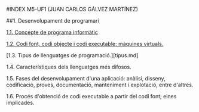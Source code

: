 #INDEX M5-UF1 (JUAN CARLOS GÁLVEZ MARTÍNEZ)

##1. Desenvolupament de programari

[1.1. Concepte de programa informàtic](programa_informatic.md)
 
[1.2. Codi font, codi objecte i codi executable; màquines virtuals.](codi_font.md)

[1.3. Tipus de llenguatges de programació.][tipus.md]

1.4. Característiques dels llenguatges més difosos.

1.5. Fases del desenvolupament d'una aplicació: anàlisi, disseny, codificació, proves, documentació, manteniment i explotació,   entre d'altres.

1.6. Procés d'obtenció de codi executable a partir del codi font; eines implicades.
